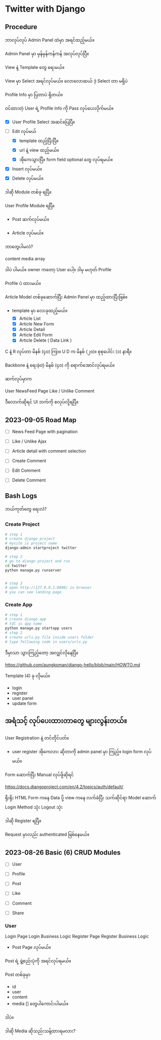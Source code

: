 # Twitter with Django

## Procedure

ဘာလုပ်လုပ် Admin Panel ထဲမှာ အရင်ထည့်မယ်။

Admin Panel မှာ မှန်မှန်ကန်ကန် အလုပ်လုပ်ပြီ။

View နဲ့ Template တွေ ရေးမယ်။

View မှာ Select အရင်လုပ်မယ်။
လောလောဆယ် ဒဲ့ Select တာ မရှိပဲ 

Profile Info မှာ ပြတာပဲ ရှိတယ်။

ဝင်ထားတဲ့ User ရဲ့ Profile Info ကို Pass လုပ်ပေးလိုက်မယ်။


- [x] User Profile Select အဆင်ပြေပြီ။
- [ ] Edit လုပ်မယ်
    - [x] template ထည့်ပြီးပြီ။
    - [x] url နဲ့ view ထည့်မယ်။
    - [x] အိုကေသွားပြီ။​ form field optional တွေ လုပ်ရမယ်။
- [x] Insert လုပ်မယ်။
- [x] Delete လုပ်မယ်။

ဒါဆို Module တစ်ခု ရပြီ။

User Profile Module ရပြီ။

- Post ဆက်လုပ်မယ်။

- Article လုပ်မယ်။

ဘာတွေပါမလဲ?

content
media array 

ဒါပဲ ပါမယ်။
owner ကတော့ User ပေါ့။
ဒါမှ မဟုတ် Profile 

Profile ပဲ ထားမယ်။

Article Model တစ်ခုဆောက်ပြီး Admin Panel မှာ ထည့်ထားပြီးဖြစ်။

- template မှာ လေးခုထည့်မယ်။
    - [x] Article List
    - [x] Article New Form
    - [x] Article Detail
    - [x] Article Edit Form
    - [x] Article Delete ( Data Link )

C နဲ့ R လုပ်တာ မိနစ် (၄၀)​ ကြာ။
U D က မိနစ် (၂၀)။
စုစုပေါင်း (၁)​ နာရီ။

Backbone နဲ့ ရေးခဲ့တဲ့ မိနစ် (၄၀) ကို ရောက်အောင်လုပ်ရမယ်။


ဆက်လုပ်မှာက 

User NewsFeed Page 
Like / Unlike
Comment

ဒီလောက်ဆိုရင် UI ဘက်ကို စလုပ်လို့ရပြီ။



## 2023-09-05 Road Map

- [ ] News Feed Page with pagination
- [ ] Like / Unlike Ajax
- [ ] Article detail with comment selection
- [ ] Create Comment
- [ ] Edit Comment
- [ ] Delete Comment




## Bash Logs

ဘယ်ကုတ်တွေ ရေးလဲ?

###  Create Project

```bash
# step 1
# create django project
# mysite is project name 
django-admin startproject twitter

# step 2
# go to django project and run
cd twitter
python manage.py runserver


# step 3
# open http://127.0.0.1:8000/ in browser
# you can see landing page

```

### Create App

```bash
# step 1
# create django app
# tdl is app name
python manage.py startapp users
# step 2
# create urls.py file inside users folder
# type following code in users/urls.py
```

ဒီမှာသာ သွားကြည့်တော့
အလျှင်လိုနေပြီ။


https://github.com/aungkoman/django-hello/blob/main/HOWTO.md


Template (4) ခု လိုမယ်။

- login
- register
- user panel
- update form 

## အရံသင့် လုပ်ပေးထားတာတွေ များလွန်းတယ်။

User Registration နဲ့ တင်တိုင်ပတ်။



- user register အိုကေလား ဆိုတာကို  admin panel မှာ ကြည့်။
login form လုပ်မယ်။



Form ဆောက်ပြီး Manual လုပ်ဖို့ဆိုရင်

https://docs.djangoproject.com/en/4.2/topics/auth/default/

ရိုးရိုး HTML Form ကနေ Data ပို့
view ကနေ လက်ခံပြီး သက်ဆိုင်ရာ Model ဆောက်
Login Method သုံး
Logout သုံး

ဒါဆို Register ရပြီ။

Request မှာလည်း authenticated ဖြစ်နေမယ်။


## 2023-08-26 Basic (6) CRUD Modules

- [ ] User
- [ ] Profile
- [ ] Post
- [ ] Like
- [ ] Comment
- [ ] Share


### User

Login Page
Login Business Logic
Register Page
Register Business Logic

- Post Page လုပ်မယ်။

Post ရဲ့ ဖွဲ့စည်းပုံကို အရင်လုပ်ရမယ်။

Post တစ်ခုမှာ
- id
- user
- content
- media [] တွေပါကောင်းပါမယ်။

ဒါပဲ။

ဒါဆို Media ဆိုသည်းသန့်ထားရမလား?


